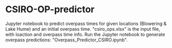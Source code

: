 # CSIRO-OP-predictor
Jupyter notebook to predict overpass times for given locations (Blowering &amp; Lake Hume) and an initial overpass time.
"csiro_ops.xlsx" is the input file, with loaction and overpass time info.
Run the Jupyter notebook to generate overpass predictions: "Overpass_Predictor_CSIRO.ipynb".
